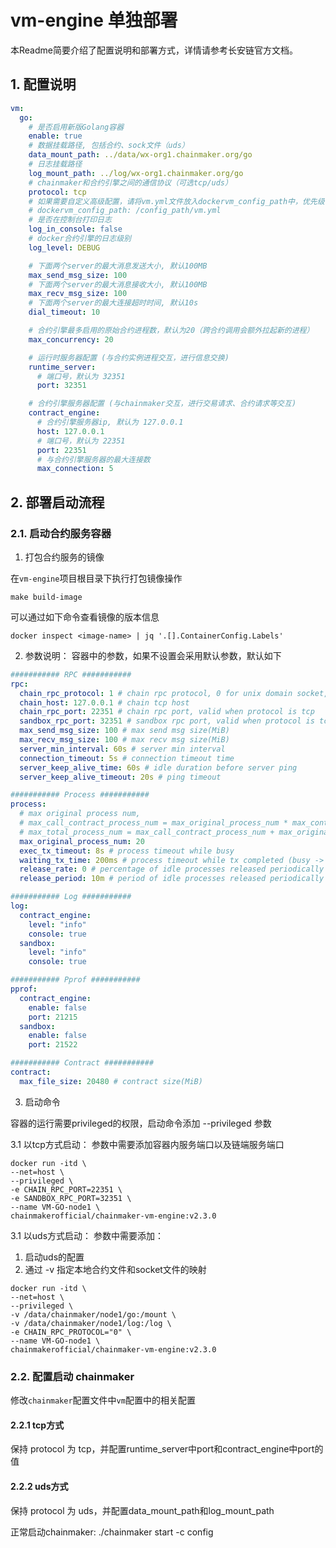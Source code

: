# vm-engine 单独部署

本Readme简要介绍了配置说明和部署方式，详情请参考长安链官方文档。
## 1. 配置说明

```yml
vm:
  go:
    # 是否启用新版Golang容器
    enable: true
    # 数据挂载路径, 包括合约、sock文件（uds）
    data_mount_path: ../data/wx-org1.chainmaker.org/go
    # 日志挂载路径
    log_mount_path: ../log/wx-org1.chainmaker.org/go
    # chainmaker和合约引擎之间的通信协议（可选tcp/uds）
    protocol: tcp
    # 如果需要自定义高级配置，请将vm.yml文件放入dockervm_config_path中，优先级：chainmaker.yml > vm.yml > 默认配置
    # dockervm_config_path: /config_path/vm.yml
    # 是否在控制台打印日志
    log_in_console: false
    # docker合约引擎的日志级别
    log_level: DEBUG

    # 下面两个server的最大消息发送大小, 默认100MB
    max_send_msg_size: 100
    # 下面两个server的最大消息接收大小, 默认100MB
    max_recv_msg_size: 100
    # 下面两个server的最大连接超时时间, 默认10s
    dial_timeout: 10

    # 合约引擎最多启用的原始合约进程数，默认为20（跨合约调用会额外拉起新的进程）
    max_concurrency: 20

    # 运行时服务器配置 (与合约实例进程交互，进行信息交换)
    runtime_server:
      # 端口号，默认为 32351
      port: 32351

    # 合约引擎服务器配置 (与chainmaker交互，进行交易请求、合约请求等交互)
    contract_engine:
      # 合约引擎服务器ip, 默认为 127.0.0.1
      host: 127.0.0.1
      # 端口号，默认为 22351
      port: 22351
      # 与合约引擎服务器的最大连接数
      max_connection: 5
```

## 2. 部署启动流程


### 2.1. 启动合约服务容器

1. 打包合约服务的镜像

在`vm-engine`项目根目录下执行打包镜像操作
```shell
make build-image 
```

可以通过如下命令查看镜像的版本信息
```shell
docker inspect <image-name> | jq '.[].ContainerConfig.Labels'
```

2. 参数说明：
容器中的参数，如果不设置会采用默认参数，默认如下

``` yml
########### RPC ###########
rpc:
  chain_rpc_protocol: 1 # chain rpc protocol, 0 for unix domain socket, 1 for tcp(default)
  chain_host: 127.0.0.1 # chain tcp host
  chain_rpc_port: 22351 # chain rpc port, valid when protocol is tcp
  sandbox_rpc_port: 32351 # sandbox rpc port, valid when protocol is tcp
  max_send_msg_size: 100 # max send msg size(MiB)
  max_recv_msg_size: 100 # max recv msg size(MiB)
  server_min_interval: 60s # server min interval
  connection_timeout: 5s # connection timeout time
  server_keep_alive_time: 60s # idle duration before server ping
  server_keep_alive_timeout: 20s # ping timeout

########### Process ###########
process:
  # max original process num,
  # max_call_contract_process_num = max_original_process_num * max_contract_depth (defined in protocol)
  # max_total_process_num = max_call_contract_process_num + max_original_process_num
  max_original_process_num: 20
  exec_tx_timeout: 8s # process timeout while busy
  waiting_tx_time: 200ms # process timeout while tx completed (busy -> idle)
  release_rate: 0 # percentage of idle processes released periodically in total processes (0-100)
  release_period: 10m # period of idle processes released periodically in total processes

########### Log ###########
log:
  contract_engine:
    level: "info"
    console: true
  sandbox:
    level: "info"
    console: true

########### Pprof ###########
pprof:
  contract_engine:
    enable: false
    port: 21215
  sandbox:
    enable: false
    port: 21522

########### Contract ###########
contract:
  max_file_size: 20480 # contract size(MiB)
```

3. 启动命令

容器的运行需要privileged的权限，启动命令添加 --privileged 参数

3.1 以tcp方式启动：
参数中需要添加容器内服务端口以及链端服务端口

```shell
docker run -itd \
--net=host \
--privileged \
-e CHAIN_RPC_PORT=22351 \
-e SANDBOX_RPC_PORT=32351 \
--name VM-GO-node1 \
chainmakerofficial/chainmaker-vm-engine:v2.3.0
```

3.1 以uds方式启动：
参数中需要添加：
1. 启动uds的配置
2. 通过 -v 指定本地合约文件和socket文件的映射

```shell
docker run -itd \
--net=host \
--privileged \
-v /data/chainmaker/node1/go:/mount \
-v /data/chainmaker/node1/log:/log \
-e CHAIN_RPC_PROTOCOL="0" \
--name VM-GO-node1 \
chainmakerofficial/chainmaker-vm-engine:v2.3.0
```

### 2.2. 配置启动 chainmaker

修改`chainmaker`配置文件中`vm`配置中的相关配置

#### 2.2.1 tcp方式
保持 protocol 为 tcp，并配置runtime_server中port和contract_engine中port的值

#### 2.2.2 uds方式
保持 protocol 为 uds，并配置data_mount_path和log_mount_path

正常启动chainmaker: ./chainmaker start -c config 